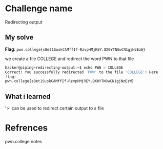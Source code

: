 # Challenge name
Redirecting output

## My solve
**Flag:** `pwn.college{s8et1SuokCAMffIf-RzvpHMjREY.QX0YTN0wCN1gjNzEzW}`

we create a file COLLEGE and redirect the word PWN to that file

```bash
hacker@piping~redirecting-output:~$ echo PWN > COLLEGE
Correct! You successfully redirected 'PWN' to the file 'COLLEGE'! Here is your
flag:
pwn.college{s8et1SuokCAMffIf-RzvpHMjREY.QX0YTN0wCN1gjNzEzW}
```

## What i learned
'>' can be used to redirect certain output to a file

# Refrences
pwn.college notes